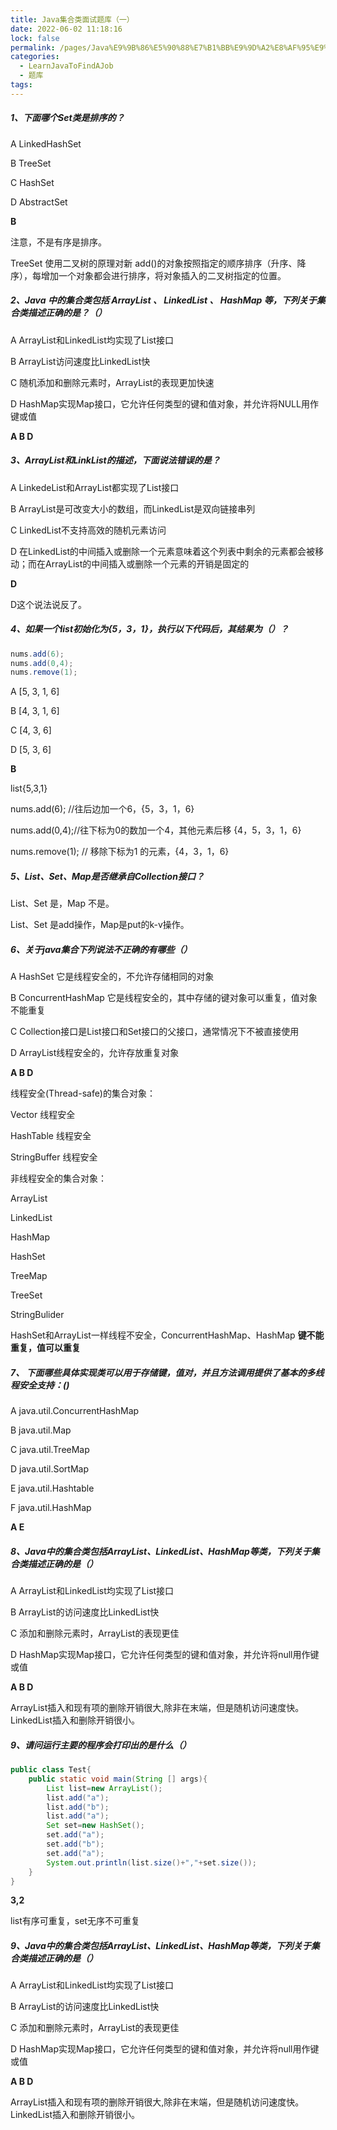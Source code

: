 ```yaml
---
title: Java集合类面试题库（一）
date: 2022-06-02 11:18:16
lock: false
permalink: /pages/Java%E9%9B%86%E5%90%88%E7%B1%BB%E9%9D%A2%E8%AF%95%E9%A2%98%E5%BA%93%EF%BC%88%E4%B8%80%EF%BC%89
categories:
  - LearnJavaToFindAJob
  - 题库
tags:
---
```

##### 1、下面哪个Set类是排序的？

A	LinkedHashSet

B	TreeSet

C	HashSet

D	AbstractSet



**B**

注意，不是有序是排序。

TreeSet 使用二叉树的原理对新 add()的对象按照指定的顺序排序（升序、降序），每增加一个对象都会进行排序，将对象插入的二叉树指定的位置。



##### 2、Java 中的集合类包括 ArrayList 、 LinkedList 、 HashMap 等，下列关于集合类描述正确的是？（）

A	ArrayList和LinkedList均实现了List接口

B	ArrayList访问速度比LinkedList快

C	随机添加和删除元素时，ArrayList的表现更加快速

D	HashMap实现Map接口，它允许任何类型的键和值对象，并允许将NULL用作键或值



 **A B D** 



##### 3、ArrayList和LinkList的描述，下面说法错误的是？

A	LinkedeList和ArrayList都实现了List接口

B	ArrayList是可改变大小的数组，而LinkedList是双向链接串列

C	LinkedList不支持高效的随机元素访问

D	在LinkedList的中间插入或删除一个元素意味着这个列表中剩余的元素都会被移动；而在ArrayList的中间插入或删除一个元素的开销是固定的



**D**

D这个说法说反了。



##### 4、如果一个list初始化为{5，3，1}，执行以下代码后，其结果为（）？

```java
nums.add(6);
nums.add(0,4);
nums.remove(1);
```

A	[5, 3, 1, 6]

B	[4, 3, 1, 6]

C	[4, 3, 6]

D	[5, 3, 6]



**B**

list{5,3,1}

nums.add(6); //往后边加一个6，{5，3，1，6}

nums.add(0,4);//往下标为0的数加一个4，其他元素后移 {4，5，3，1，6}

nums.remove(1); // 移除下标为1 的元素，{4，3，1，6}



##### 5、List、Set、Map是否继承自Collection接口？

List、Set 是，Map 不是。

List、Set 是add操作，Map是put的k-v操作。



##### 6、关于java集合下列说法不正确的有哪些（）

A	HashSet 它是线程安全的，不允许存储相同的对象

B	ConcurrentHashMap 它是线程安全的，其中存储的键对象可以重复，值对象不能重复

C	Collection接口是List接口和Set接口的父接口，通常情况下不被直接使用

D	ArrayList线程安全的，允许存放重复对象



**A B D**



线程安全(Thread-safe)的集合对象：

Vector 线程安全

HashTable 线程安全

StringBuffer 线程安全

非线程安全的集合对象：

ArrayList 

LinkedList

HashMap

HashSet

TreeMap

TreeSet

StringBulider



HashSet和ArrayList一样线程不安全，ConcurrentHashMap、HashMap **键不能重复，值可以重复**



##### 7、 下面哪些具体实现类可以用于存储键，值对，并且方法调用提供了基本的多线程安全支持：()

A	java.util.ConcurrentHashMap

B	java.util.Map

C	java.util.TreeMap

D	java.util.SortMap

E	java.util.Hashtable

F	java.util.HashMap



**A E**



##### 8、Java中的集合类包括ArrayList、LinkedList、HashMap等类，下列关于集合类描述正确的是（）

A	ArrayList和LinkedList均实现了List接口

B	ArrayList的访问速度比LinkedList快

C	添加和删除元素时，ArrayList的表现更佳

D	HashMap实现Map接口，它允许任何类型的键和值对象，并允许将null用作键或值



**A B D**

ArrayList插入和现有项的删除开销很大,除非在末端，但是随机访问速度快。LinkedList插入和删除开销很小。



##### 9、请问运行主要的程序会打印出的是什么（）

```java
public class Test{ 
    public static void main(String [] args){ 
        List list=new ArrayList(); 
        list.add("a");
        list.add("b");
        list.add("a");
        Set set=new HashSet(); 
        set.add("a"); 
        set.add("b"); 
        set.add("a"); 
        System.out.println(list.size()+","+set.size()); 
    } 
}
```



**3,2**



list有序可重复，set无序不可重复


##### 9、Java中的集合类包括ArrayList、LinkedList、HashMap等类，下列关于集合类描述正确的是（）

A	ArrayList和LinkedList均实现了List接口

B	ArrayList的访问速度比LinkedList快

C	添加和删除元素时，ArrayList的表现更佳

D	HashMap实现Map接口，它允许任何类型的键和值对象，并允许将null用作键或值



**A B D**

ArrayList插入和现有项的删除开销很大,除非在末端，但是随机访问速度快。LinkedList插入和删除开销很小。